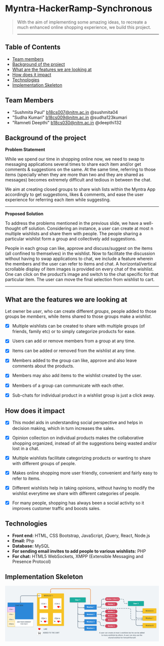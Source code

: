 # Myntra-HackerRamp-Synchronous

>With the aim of implementing some amazing ideas, to recreate a much enhanced online shopping experience, we build this project.<hr>

## Table of Contents
* [Team members](#team-members)
* [Background of the project](#background)
* [What are the features we are looking at](#features)
* [How does it impact](#impact)
* [Technologies](#tech)
* [Implementation Skeleton](#skeleton)

## <a name="team-members"></a>Team Members
* "Sushmita Paul" <b18cs007@nitm.ac.in> @sushmita04
* "Sudha Kumari" <b18cs009@nitm.ac.in> @sudha123kumari
* "Ramneti Deepthi" <b18cs030@nitm.ac.in> @deepthi132

## <a name="background"></a>Background of the project
**Problem Statement**

While we spend our time in shopping online now, we need to swap to messaging applications several times to share each item and/or get comments & suggestions on the same. At the same time, referring to those items (specially when they are more than two and they are shared as messages) becomes extremely difficult and tedious in between the chat.

We aim at creating closed groups to share wish lists within the Myntra App accordingly to get suggestions, likes & comments, and ease the user experience for referring each item while suggesting. <hr>

**Proposed Solution**

To address the problems mentioned in the previous slide, we have a well-thought off solution. Considering an instance, a user can create at most n multiple wishlists and share them with people.  The people sharing a particular wishlist form a group and collectively add suggestions.

People in each group can like, approve and discuss/suggest on the items (all confined to themselves) in the wishlist. Now to facilitate the discussion without having to swap applications to chat, we include a feature wherein the members and the user can refer to items and chat. A horizontal/vertical scrollable display of item images is provided on every chat of the wishlist. One can click on the product’s image and switch to the  chat  specific for that particular  item. The user can move the final selection from wishlist to cart.<hr>

## <a name="features"></a>What are the features we are looking at

Let owner be _user_, who can create different _groups_, people added to those groups be _members_, while items shared to those groups make a _wishlist_.
- [x] Multiple wishlists can be created to share with multiple groups (of friends, family etc) or to simply categorize products for ease.
- [x] Users can add or remove members from a group at any time.
- [x] Items can be added or removed from the wishlist at any time.
- [x] Members added to the group can like, approve and also leave comments about  the products.
- [x] Members may also add items to the wishlist created by the user.
- [x] Members of a group can communicate with each other.
- [x] Sub-chats for individual product in a wishlist group is just a click away.


## <a name="impact"></a>How does it impact
- [x] This model aids in understanding social perspective and helps in decision making, which in turn increases the sales.
- [x] Opinion collection on individual products makes the collaborative shopping organized, instead of all the suggestions being wasted and/or lost in a chat. 
- [x] Multiple wishlists facilitate categorizing products or wanting to share with different groups of people.
- [x] Makes online shopping more user friendly, convenient and fairly easy to refer to items.
- [x] Different wishlists help in taking opinions, without having to modify the wishlist everytime we share with different categories of people. 
- [x] For many people, shopping has always been a social activity so it improves customer traffic and boosts sales.


## <a name="tech"></a>Technologies

* **Front end:** HTML, CSS Bootstrap, JavaScript, jQuery, React, Node.js
* **Email:** Php
* **Database:** MySQL
* **For sending email invites to add people to various wishlists:** PHP
* **For chat:** HTML5 WebSockets, XMPP (Extensible Messaging and Presence Protocol)

## <a name="skeleton"></a>Implementation Skeleton
![Image of Implementation Skeleton](Implementation_Skeleton.png)


